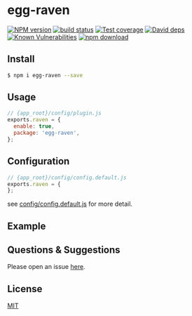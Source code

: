 # egg-raven

[![NPM version][npm-image]][npm-url]
[![build status][travis-image]][travis-url]
[![Test coverage][codecov-image]][codecov-url]
[![David deps][david-image]][david-url]
[![Known Vulnerabilities][snyk-image]][snyk-url]
[![npm download][download-image]][download-url]

[npm-image]: https://img.shields.io/npm/v/egg-raven.svg?style=flat-square
[npm-url]: https://npmjs.org/package/egg-raven
[travis-image]: https://img.shields.io/travis/Rokid/egg-raven.svg?style=flat-square
[travis-url]: https://travis-ci.org/Rokid/egg-raven
[codecov-image]: https://img.shields.io/codecov/c/github/Rokid/egg-raven.svg?style=flat-square
[codecov-url]: https://codecov.io/github/Rokid/egg-raven?branch=master
[david-image]: https://img.shields.io/david/Rokid/egg-raven.svg?style=flat-square
[david-url]: https://david-dm.org/Rokid/egg-raven
[snyk-image]: https://snyk.io/test/npm/egg-raven/badge.svg?style=flat-square
[snyk-url]: https://snyk.io/test/npm/egg-raven
[download-image]: https://img.shields.io/npm/dm/egg-raven.svg?style=flat-square
[download-url]: https://npmjs.org/package/egg-raven

<!--
Description here.
-->

## Install

```bash
$ npm i egg-raven --save
```

## Usage

```js
// {app_root}/config/plugin.js
exports.raven = {
  enable: true,
  package: 'egg-raven',
};
```

## Configuration

```js
// {app_root}/config/config.default.js
exports.raven = {
};
```

see [config/config.default.js](config/config.default.js) for more detail.

## Example

<!-- example here -->

## Questions & Suggestions

Please open an issue [here](https://github.com/Rokid/egg-raven/issues).

## License

[MIT](LICENSE)
